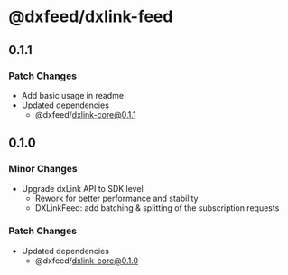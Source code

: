 # @dxfeed/dxlink-feed

## 0.1.1

### Patch Changes

- Add basic usage in readme
- Updated dependencies
  - @dxfeed/dxlink-core@0.1.1

## 0.1.0

### Minor Changes

- Upgrade dxLink API to SDK level
  - Rework for better performance and stability
  - DXLinkFeed: add batching & splitting of the subscription requests

### Patch Changes

- Updated dependencies
  - @dxfeed/dxlink-core@0.1.0
